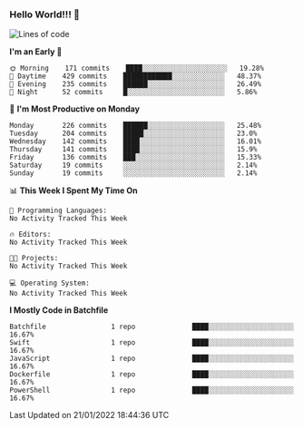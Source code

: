 ### Hello World!!! 👋

<!--
**kekotek/kekotek** is a ✨ _special_ ✨ repository because its `README.md` (this file) appears on your GitHub profile.

Here are some ideas to get you started:

- 🔭 I’m currently working on ...
- 🌱 I’m currently learning ...
- 👯 I’m looking to collaborate on ...
- 🤔 I’m looking for help with ...
- 💬 Ask me about ...
- 📫 How to reach me: ...
- 😄 Pronouns: ...
- ⚡ Fun fact: ...
-->

<!--START_SECTION:waka-->
![Lines of code](https://img.shields.io/badge/From%20Hello%20World%20I%27ve%20Written-19%20Thousand%20lines%20of%20code-blue)

**I'm an Early 🐤** 

```text
🌞 Morning    171 commits    ████░░░░░░░░░░░░░░░░░░░░░   19.28% 
🌆 Daytime    429 commits    ████████████░░░░░░░░░░░░░   48.37% 
🌃 Evening    235 commits    ██████░░░░░░░░░░░░░░░░░░░   26.49% 
🌙 Night      52 commits     █░░░░░░░░░░░░░░░░░░░░░░░░   5.86%

```
📅 **I'm Most Productive on Monday** 

```text
Monday       226 commits    ██████░░░░░░░░░░░░░░░░░░░   25.48% 
Tuesday      204 commits    █████░░░░░░░░░░░░░░░░░░░░   23.0% 
Wednesday    142 commits    ████░░░░░░░░░░░░░░░░░░░░░   16.01% 
Thursday     141 commits    ████░░░░░░░░░░░░░░░░░░░░░   15.9% 
Friday       136 commits    ███░░░░░░░░░░░░░░░░░░░░░░   15.33% 
Saturday     19 commits     ░░░░░░░░░░░░░░░░░░░░░░░░░   2.14% 
Sunday       19 commits     ░░░░░░░░░░░░░░░░░░░░░░░░░   2.14%

```


📊 **This Week I Spent My Time On** 

```text
💬 Programming Languages: 
No Activity Tracked This Week

🔥 Editors: 
No Activity Tracked This Week

🐱‍💻 Projects: 
No Activity Tracked This Week

💻 Operating System: 
No Activity Tracked This Week

```

**I Mostly Code in Batchfile** 

```text
Batchfile                1 repo              ████░░░░░░░░░░░░░░░░░░░░░   16.67% 
Swift                    1 repo              ████░░░░░░░░░░░░░░░░░░░░░   16.67% 
JavaScript               1 repo              ████░░░░░░░░░░░░░░░░░░░░░   16.67% 
Dockerfile               1 repo              ████░░░░░░░░░░░░░░░░░░░░░   16.67% 
PowerShell               1 repo              ████░░░░░░░░░░░░░░░░░░░░░   16.67%

```



 Last Updated on 21/01/2022 18:44:36 UTC
<!--END_SECTION:waka-->
